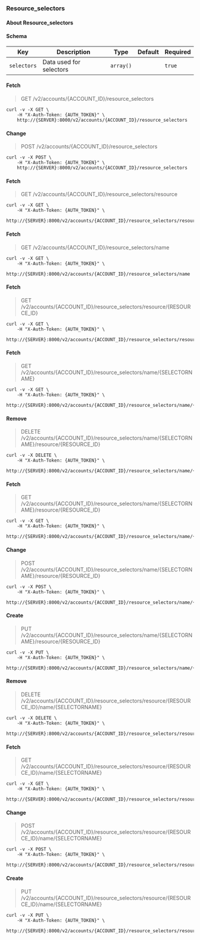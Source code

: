 ### Resource_selectors

#### About Resource_selectors

#### Schema

Key | Description | Type | Default | Required
--- | ----------- | ---- | ------- | --------
`selectors` | Data used for selectors | `array()` |   | `true`


#### Fetch

> GET /v2/accounts/{ACCOUNT_ID}/resource_selectors

```curl
curl -v -X GET \
    -H "X-Auth-Token: {AUTH_TOKEN}" \
    http://{SERVER}:8000/v2/accounts/{ACCOUNT_ID}/resource_selectors
```

#### Change

> POST /v2/accounts/{ACCOUNT_ID}/resource_selectors

```curl
curl -v -X POST \
    -H "X-Auth-Token: {AUTH_TOKEN}" \
    http://{SERVER}:8000/v2/accounts/{ACCOUNT_ID}/resource_selectors
```

#### Fetch

> GET /v2/accounts/{ACCOUNT_ID}/resource_selectors/resource

```curl
curl -v -X GET \
    -H "X-Auth-Token: {AUTH_TOKEN}" \
    http://{SERVER}:8000/v2/accounts/{ACCOUNT_ID}/resource_selectors/resource
```

#### Fetch

> GET /v2/accounts/{ACCOUNT_ID}/resource_selectors/name

```curl
curl -v -X GET \
    -H "X-Auth-Token: {AUTH_TOKEN}" \
    http://{SERVER}:8000/v2/accounts/{ACCOUNT_ID}/resource_selectors/name
```

#### Fetch

> GET /v2/accounts/{ACCOUNT_ID}/resource_selectors/resource/{RESOURCE_ID}

```curl
curl -v -X GET \
    -H "X-Auth-Token: {AUTH_TOKEN}" \
    http://{SERVER}:8000/v2/accounts/{ACCOUNT_ID}/resource_selectors/resource/{RESOURCE_ID}
```

#### Fetch

> GET /v2/accounts/{ACCOUNT_ID}/resource_selectors/name/{SELECTORNAME}

```curl
curl -v -X GET \
    -H "X-Auth-Token: {AUTH_TOKEN}" \
    http://{SERVER}:8000/v2/accounts/{ACCOUNT_ID}/resource_selectors/name/{SELECTORNAME}
```

#### Remove

> DELETE /v2/accounts/{ACCOUNT_ID}/resource_selectors/name/{SELECTORNAME}/resource/{RESOURCE_ID}

```curl
curl -v -X DELETE \
    -H "X-Auth-Token: {AUTH_TOKEN}" \
    http://{SERVER}:8000/v2/accounts/{ACCOUNT_ID}/resource_selectors/name/{SELECTORNAME}/resource/{RESOURCE_ID}
```

#### Fetch

> GET /v2/accounts/{ACCOUNT_ID}/resource_selectors/name/{SELECTORNAME}/resource/{RESOURCE_ID}

```curl
curl -v -X GET \
    -H "X-Auth-Token: {AUTH_TOKEN}" \
    http://{SERVER}:8000/v2/accounts/{ACCOUNT_ID}/resource_selectors/name/{SELECTORNAME}/resource/{RESOURCE_ID}
```

#### Change

> POST /v2/accounts/{ACCOUNT_ID}/resource_selectors/name/{SELECTORNAME}/resource/{RESOURCE_ID}

```curl
curl -v -X POST \
    -H "X-Auth-Token: {AUTH_TOKEN}" \
    http://{SERVER}:8000/v2/accounts/{ACCOUNT_ID}/resource_selectors/name/{SELECTORNAME}/resource/{RESOURCE_ID}
```

#### Create

> PUT /v2/accounts/{ACCOUNT_ID}/resource_selectors/name/{SELECTORNAME}/resource/{RESOURCE_ID}

```curl
curl -v -X PUT \
    -H "X-Auth-Token: {AUTH_TOKEN}" \
    http://{SERVER}:8000/v2/accounts/{ACCOUNT_ID}/resource_selectors/name/{SELECTORNAME}/resource/{RESOURCE_ID}
```

#### Remove

> DELETE /v2/accounts/{ACCOUNT_ID}/resource_selectors/resource/{RESOURCE_ID}/name/{SELECTORNAME}

```curl
curl -v -X DELETE \
    -H "X-Auth-Token: {AUTH_TOKEN}" \
    http://{SERVER}:8000/v2/accounts/{ACCOUNT_ID}/resource_selectors/resource/{RESOURCE_ID}/name/{SELECTORNAME}
```

#### Fetch

> GET /v2/accounts/{ACCOUNT_ID}/resource_selectors/resource/{RESOURCE_ID}/name/{SELECTORNAME}

```curl
curl -v -X GET \
    -H "X-Auth-Token: {AUTH_TOKEN}" \
    http://{SERVER}:8000/v2/accounts/{ACCOUNT_ID}/resource_selectors/resource/{RESOURCE_ID}/name/{SELECTORNAME}
```

#### Change

> POST /v2/accounts/{ACCOUNT_ID}/resource_selectors/resource/{RESOURCE_ID}/name/{SELECTORNAME}

```curl
curl -v -X POST \
    -H "X-Auth-Token: {AUTH_TOKEN}" \
    http://{SERVER}:8000/v2/accounts/{ACCOUNT_ID}/resource_selectors/resource/{RESOURCE_ID}/name/{SELECTORNAME}
```

#### Create

> PUT /v2/accounts/{ACCOUNT_ID}/resource_selectors/resource/{RESOURCE_ID}/name/{SELECTORNAME}

```curl
curl -v -X PUT \
    -H "X-Auth-Token: {AUTH_TOKEN}" \
    http://{SERVER}:8000/v2/accounts/{ACCOUNT_ID}/resource_selectors/resource/{RESOURCE_ID}/name/{SELECTORNAME}
```

